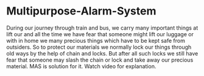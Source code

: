 # Multipurpose-Alarm-System
During our journey through train and bus, we carry many important things at lift our and all the time we have fear that someone might lift our  luggage or with in home we many precious things which have to be kept safe from outsiders. So to protect our materials we normally lock our things through old ways by the help of chain and locks. But after all such locks we still have fear that someone may slash the chain or lock and take away our precious material. MAS is solution for it. Watch video for explanation.
